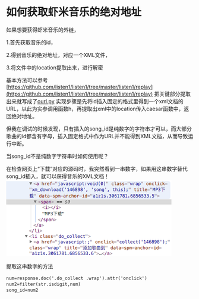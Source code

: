 # 如何获取虾米音乐的绝对地址

如果想要获得虾米音乐的外链，

1.首先获取音乐的id，

2.得到音乐的绝对地址，对应一个XML文件，

3.将文件中的location提取出来，进行解密

基本方法可以参考
[https://github.com/listen1/listen1/tree/master/listen1/replay](https://github.com/listen1/listen1/tree/master/listen1/replay)
把关键部分提取出来就写成了[ourl.py](https://github.com/smilevera/Music-search-engine/blob/master/ourl.py)
实现步骤是先将id插入固定的格式里得到一个xml文档的URL，以此为实参调用函数h，再提取出xml中的location传入caesar函数中，返回绝对地址。

但我在调试的时候发现，只有插入的song_id是纯数字的字符串才可以，而大部分歌曲的id都含有字母，插入固定格式中作为URL并不能得到XML文档，从而导致运行中断。

当song_id不是纯数字字符串时如何使用呢？

在检查网页上“下载”对应的源码时，我突然看到一串数字，如果用这串数字替代song_id插入，就可以获得音乐的XML文档！
![](/img/1.jpg)

提取这串数字的方法
```
num=response.doc('.do_collect .wrap').attr('onclick')
num2=filter(str.isdigit,num)
song_id=num2
```

